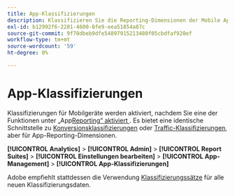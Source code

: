 ```yaml
---
title: App-Klassifizierungen
description: Klassifizieren Sie die Reporting-Dimensionen der Mobile App.
exl-id: b12992f6-2281-4600-8fe9-eea51854a87c
source-git-commit: 9f70dbeb9dfe54897915213480f05cbdfaf920ef
workflow-type: tm+mt
source-wordcount: '59'
ht-degree: 0%

---
```


# App-Klassifizierungen

Klassifizierungen für Mobilgeräte werden aktiviert, nachdem Sie eine der Funktionen unter „App[Reporting“ aktiviert ](app-reporting.md). Es bietet eine identische Schnittstelle zu [Konversionsklassifizierungen](conversion-var-admin/conversion-classifications.md) oder [Traffic-Klassifizierungen](c-traffic-variables/traffic-classifications.md), aber für App-Reporting-Dimensionen.

**[!UICONTROL Analytics]** > **[!UICONTROL Admin]** > **[!UICONTROL Report Suites]** > **[!UICONTROL Einstellungen bearbeiten]** > **[!UICONTROL App-Management]** > **[!UICONTROL App-Klassifizierungen]**

Adobe empfiehlt stattdessen die Verwendung [Klassifizierungssätze](/help/components/classifications/sets/overview.md) für alle neuen Klassifizierungsdaten.
